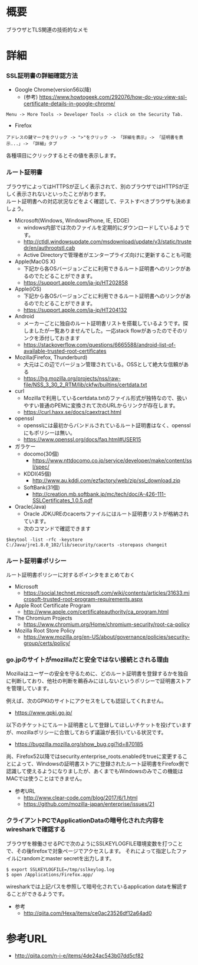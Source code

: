 # 概要
ブラウザとTLS関連の技術的なメモ

# 詳細

### SSL証明書の詳細確認方法

- Google Chrome(version56以降)
  - (参考) https://www.howtogeek.com/292076/how-do-you-view-ssl-certificate-details-in-google-chrome/
```
Menu -> More Tools -> Developer Tools -> click on the Security Tab. 
```
- Firefox
```
アドレスの鍵マークをクリック -> ">"をクリック -> 「詳細を表示」-> 「証明書を表示...」-> 「詳細」タブ
```
各種項目にクリックするとその値を表示します。


### ルート証明書
ブラウザによってはHTTPSが正しく表示されて、別のブラウザではHTTPSが正しく表示されないといったことがおります。  
ルート証明書への対応状況などをよく確認して、テストすべきブラウザも決めましょう。
- Microsoft(Windows, WindowsPhone, IE, EDGE)
  - windows内部では次のファイルを定期的にダウンロードしているようです。
  - http://ctldl.windowsupdate.com/msdownload/update/v3/static/trustedr/en/authrootstl.cab
  - Active Directoryで管理者がエンタープライズ向けに更新することも可能
- Apple(MacOS X)
  - 下記から各OSバージョンごとに利用できるルート証明書へのリンクがあるのでたどることができます。
  - https://support.apple.com/ja-jp/HT202858
- Apple(iOS)
  - 下記から各OSバージョンごとに利用できるルート証明書へのリンクがあるのでたどることができます。
  - https://support.apple.com/ja-jp/HT204132
- Android
  - メーカーごとに独自のルート証明書リストを搭載しているようです。探しましたが一覧ありませんでした。一応stack flowがあったのでそのリンクを添付しておきます
  - https://stackoverflow.com/questions/6665588/android-list-of-available-trusted-root-certificates
- Mozilla(Firefox, Thunderburd)
  - 大元はこの辺でバージョン管理されている。OSSとして絶大な信頼がある
  - https://hg.mozilla.org/projects/nss/raw-file/NSS_3_30_2_RTM/lib/ckfw/builtins/certdata.txt
- curl
  - Mozillaで利用しているcertdata.txtのファイル形式が独特なので、扱いやすい普通のPEMに変換されて次のURLからリンクが存在します。
  - https://curl.haxx.se/docs/caextract.html
- openssl
  - opensslには最初からバンドルされているルート証明書はなく、opensslにもポリシーは無い。
  - https://www.openssl.org/docs/faq.html#USER15
- ガラケー
  - docomo(30個)
    - https://www.nttdocomo.co.jp/service/developer/make/content/ssl/spec/
  - KDDI(45個)
    - http://www.au.kddi.com/ezfactory/web/zip/ssl_download.zip
  - SoftBank(31個)
    - http://creation.mb.softbank.jp/mc/tech/doc/A-426-111-SSLCertificates_1.0.5.pdf
- Oracle(Java)
  - Oracle JDK/JREのcacertsファイルにはルート証明書リストが格納されています。
  - 次のコマンドで確認できます
```
$keytool -list -rfc -keystore C:/Java/jre1.8.0_102/lib/security/cacerts -storepass changeit
```

### ルート証明書ポリシー
ルート証明書ポリシーに対するポインタをまとめておく
- Microsoft
  - https://social.technet.microsoft.com/wiki/contents/articles/31633.microsoft-trusted-root-program-requirements.aspx
- Apple Root Certificate Program
  - http://www.apple.com/certificateauthority/ca_program.html
- The Chromium Projects
  - https://www.chromium.org/Home/chromium-security/root-ca-policy
- Mozilla Root Store Policy
  - https://www.mozilla.org/en-US/about/governance/policies/security-group/certs/policy/

### go.jpのサイトがmozillaだと安全ではない接続とされる理由
Mozillaはユーザーの安全を守るために、どのルート証明書を登録するかを独自に判断しており、他社の判断を鵜呑みにはしないというポリシーで証明書ストアを管理しています。

例えば、次のGPKIのサイトにアクセスをしても認証してくれません。
- https://www.gpki.go.jp/

以下のチケットにてルート証明書として登録してほしいチケットを投げていますが、mozillaポリシーに合致しておらず議論が長引いている状況です。
- https://bugzilla.mozilla.org/show_bug.cgi?id=870185

尚、Firefox52以降ではsecurity.enterprise_roots.enabledをtrueに変更することによって、Windowsの証明書ストアに登録されたルート証明書をFirefox側で認識して使えるようになりましたが、あくまでもWindowsのみでこの機能はMACでは使うことはできません。
- 参考URL
  - http://www.clear-code.com/blog/2017/6/1.html
  - https://github.com/mozilla-japan/enterprise/issues/21

### クライアントPCでApplicationDataの暗号化された内容をwiresharkで確認する
ブラウザを稼働させるPCで次のようにSSLKEYLOGFILE環境変数を打つことで、その後firefoxで対象ページでアクセスします。
それによって指定したファイルにrandomとmaster secretを出力します。
```
$ export SSLKEYLOGFILE=/tmp/sslkeylog.log
$ open /Applications/Firefox.app/
```

wiresharkでは上記パスを参照して暗号化されているapplication dataを解読することができるようです。

- 参考
  - http://qiita.com/Hexa/items/ce0ac23526df12a64ad0

# 参考URL
- http://qiita.com/n-i-e/items/4de24ac543b07dd5cf82

